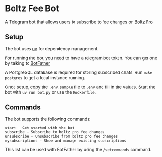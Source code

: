 # Boltz Fee Bot

A Telegram bot that allows users to subscribe to fee changes on [Boltz Pro](https://pro.boltz.exchange)

## Setup

The bot uses [uv](https://docs.astral.sh/uv/) for dependency management.

For running the bot, you need to have a telegram bot token. You can get one by talking to [BotFather](https://core.telegram.org/bots#botfather)

A PostgreSQL database is required for storing subscribed chats. Run `make postgres` to get a local instance running.

Once setup, copy the `.env.sample` file to `.env` and fill in the values. Start the bot with `uv run bot.py` or use the `Dockerfile`.

## Commands

The bot supports the following commands:

```
start - Get started with the bot
subscribe - Subscribe to boltz pro fee changes
unsubscribe - Unsubscribe from boltz pro fee changes
mysubscriptions - Show and manage existing subscriptions
```

This list can be used with BotFather by using the `/setcommands` command.
